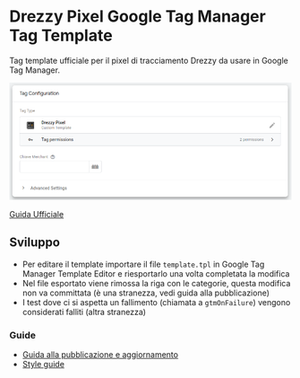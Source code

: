 # Drezzy Pixel Google Tag Manager Tag Template

Tag template ufficiale per il pixel di tracciamento Drezzy da usare in Google Tag Manager.

![Tag Screenshot](tag-screenshot.png)



[Guida Ufficiale](https://drezzy.it/...)

## Sviluppo

- Per editare il template importare il file `template.tpl` in Google Tag Manager Template Editor e riesportarlo una volta completata la modifica
- Nel file esportato viene rimossa la riga con le categorie, questa modifica non va committata (è una stranezza, vedi guida alla pubblicazione)
- I test dove ci si aspetta un fallimento (chiamata a `gtmOnFailure`) vengono considerati falliti (altra stranezza)

### Guide

- [Guida alla pubblicazione e aggiornamento](https://developers.google.com/tag-platform/tag-manager/templates/gallery#upload_to_github)
- [Style guide](https://developers.google.com/tag-platform/tag-manager/templates/style) 
